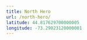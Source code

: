 ```yaml
---
title: North Hero
url: /north-hero/
latitude: 44.817629700000005
longitude: -73.29023120000001
---
```

